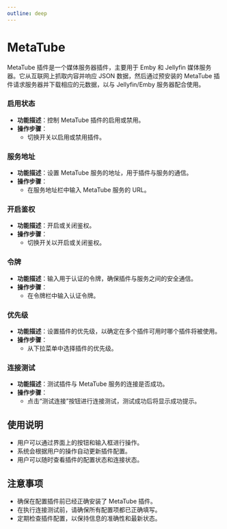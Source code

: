 ```yaml
---
outline: deep
---
```


# MetaTube

MetaTube 插件是一个媒体服务器插件，主要用于 Emby 和 Jellyfin 媒体服务器。它从互联网上抓取内容并响应 JSON 数据，然后通过预安装的 MetaTube 插件请求服务器并下载相应的元数据，以与 Jellyfin/Emby 服务器配合使用。

<a-image style="border-radius: 12px" src="/images/usage/integration-metatube-001.png" />

### 启用状态
- **功能描述**：控制 MetaTube 插件的启用或禁用。
- **操作步骤**：
  - 切换开关以启用或禁用插件。

### 服务地址
- **功能描述**：设置 MetaTube 服务的地址，用于插件与服务的通信。
- **操作步骤**：
  - 在服务地址栏中输入 MetaTube 服务的 URL。

### 开启鉴权
- **功能描述**：开启或关闭鉴权。
- **操作步骤**：
  - 切换开关以开启或关闭鉴权。

### 令牌
- **功能描述**：输入用于认证的令牌，确保插件与服务之间的安全通信。
- **操作步骤**：
  - 在令牌栏中输入认证令牌。

### 优先级
- **功能描述**：设置插件的优先级，以确定在多个插件可用时哪个插件将被使用。
- **操作步骤**：
  - 从下拉菜单中选择插件的优先级。

### 连接测试
- **功能描述**：测试插件与 MetaTube 服务的连接是否成功。
- **操作步骤**：
  - 点击“测试连接”按钮进行连接测试，测试成功后将显示成功提示。

## 使用说明
- 用户可以通过界面上的按钮和输入框进行操作。
- 系统会根据用户的操作自动更新插件配置。
- 用户可以随时查看插件的配置状态和连接状态。

## 注意事项
- 确保在配置插件前已经正确安装了 MetaTube 插件。
- 在执行连接测试前，请确保所有配置项都已正确填写。
- 定期检查插件配置，以保持信息的准确性和最新状态。
